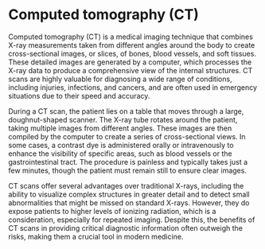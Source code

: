 [//]: # (source: gpt-40)
[//]: # (abbr: CT)
[//]: # (tags: imaging)

# Computed tomography (CT)

Computed tomography (CT) is a medical imaging technique that combines X-ray measurements taken from different angles around the body to create cross-sectional images, or slices, of bones, blood vessels, and soft tissues. These detailed images are generated by a computer, which processes the X-ray data to produce a comprehensive view of the internal structures. CT scans are highly valuable for diagnosing a wide range of conditions, including injuries, infections, and cancers, and are often used in emergency situations due to their speed and accuracy.

During a CT scan, the patient lies on a table that moves through a large, doughnut-shaped scanner. The X-ray tube rotates around the patient, taking multiple images from different angles. These images are then compiled by the computer to create a series of cross-sectional views. In some cases, a contrast dye is administered orally or intravenously to enhance the visibility of specific areas, such as blood vessels or the gastrointestinal tract. The procedure is painless and typically takes just a few minutes, though the patient must remain still to ensure clear images.

CT scans offer several advantages over traditional X-rays, including the ability to visualize complex structures in greater detail and to detect small abnormalities that might be missed on standard X-rays. However, they do expose patients to higher levels of ionizing radiation, which is a consideration, especially for repeated imaging. Despite this, the benefits of CT scans in providing critical diagnostic information often outweigh the risks, making them a crucial tool in modern medicine.

